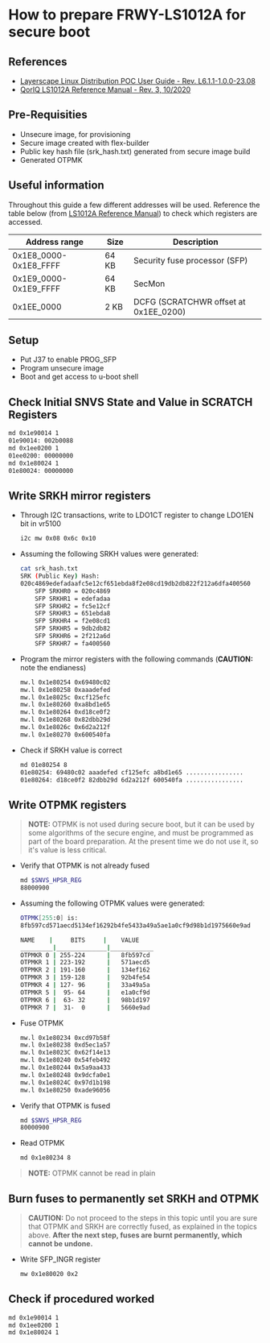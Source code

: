 # How to prepare FRWY-LS1012A for secure boot

## References

- [Layerscape Linux Distribution POC User Guide - Rev. L6.1.1-1.0.0-23.08](../external/nxp/LLDPUG_RevL6.1.1_1.0.0_23.08.pdf)
- [QorIQ LS1012A Reference Manual - Rev. 3, 10/2020](../external/nxp/LS1012ARM.pdf)

## Pre-Requisities

- Unsecure image, for provisioning
- Secure image created with flex-builder
- Public key hash file (srk_hash.txt) generated from secure image build
- Generated OTPMK

## Useful information

Throughout this guide a few different addresses will be used.
Reference the table below (from [LS1012A Reference Manual](../external/nxp/LS1012ARM.pdf)) to check which registers are accessed.

| Address range         | Size  | Description                           |
|-----------------------|-------|---------------------------------------|
| 0x1E8_0000-0x1E8_FFFF | 64 KB | Security fuse processor (SFP)         |
| 0x1E9_0000-0x1E9_FFFF | 64 KB | SecMon                                |
| 0x1EE_0000            | 2 KB  | DCFG (SCRATCHWR offset at 0x1EE_0200) |


## Setup

- Put J37 to enable PROG_SFP
- Program unsecure image
- Boot and get access to u-boot shell

## Check Initial SNVS State and Value in SCRATCH Registers

```bash
md 0x1e90014 1
01e90014: 002b0088
md 0x1ee0200 1
01ee0200: 00000000
md 0x1e80024 1
01e80024: 00000000
```

## Write SRKH mirror registers

- Through I2C transactions, write to LDO1CT register to change LDO1EN bit in vr5100
    ```bash
    i2c mw 0x08 0x6c 0x10
    ```

- Assuming the following SRKH values were generated:
    ```bash
    cat srk_hash.txt
    SRK (Public Key) Hash:
    020c4869edefadaafc5e12cf651ebda8f2e08cd19db2db822f212a6dfa400560
        SFP SRKHR0 = 020c4869
        SFP SRKHR1 = edefadaa
        SFP SRKHR2 = fc5e12cf
        SFP SRKHR3 = 651ebda8
        SFP SRKHR4 = f2e08cd1
        SFP SRKHR5 = 9db2db82
        SFP SRKHR6 = 2f212a6d
        SFP SRKHR7 = fa400560
    ```

- Program the mirror registers with the following commands (**CAUTION:** note the endianess)
    ```bash
    mw.l 0x1e80254 0x69480c02
    mw.l 0x1e80258 0xaaadefed
    mw.l 0x1e8025c 0xcf125efc
    mw.l 0x1e80260 0xa8bd1e65
    mw.l 0x1e80264 0xd18ce0f2
    mw.l 0x1e80268 0x82dbb29d
    mw.l 0x1e8026c 0x6d2a212f
    mw.l 0x1e80270 0x600540fa
    ```

- Check if SRKH value is correct
    ```bash
    md 01e80254 8
    01e80254: 69480c02 aaadefed cf125efc a8bd1e65 ................ 
    01e80264: d18ce0f2 82dbb29d 6d2a212f 600540fa ................
    ```

## Write OTPMK registers

> **NOTE:** OTPMK is not used during secure boot, but it can be used by some algorithms of the secure engine, and must be programmed as part of the board preparation. At the present time we do not use it, so it's value is less critical.

- Verify that OTPMK is not already fused
    ```bash
    md $SNVS_HPSR_REG
    88000900
    ```

- Assuming the following OTPMK values were generated:
    ```bash
    OTPMK[255:0] is:
    8fb597cd571aecd5134ef16292b4fe5433a49a5ae1a0cf9d98b1d1975660e9ad

    NAME    |     BITS     |    VALUE  
    _________|______________|____________
    OTPMKR 0 | 255-224      |   8fb597cd 
    OTPMKR 1 | 223-192      |   571aecd5 
    OTPMKR 2 | 191-160      |   134ef162 
    OTPMKR 3 | 159-128      |   92b4fe54 
    OTPMKR 4 | 127- 96      |   33a49a5a 
    OTPMKR 5 |  95- 64      |   e1a0cf9d 
    OTPMKR 6 |  63- 32      |   98b1d197 
    OTPMKR 7 |  31-  0      |   5660e9ad
    ```

- Fuse OTPMK
    ```bash
    mw.l 0x1e80234 0xcd97b58f
    mw.l 0x1e80238 0xd5ec1a57
    mw.l 0x1e8023C 0x62f14e13
    mw.l 0x1e80240 0x54feb492
    mw.l 0x1e80244 0x5a9aa433
    mw.l 0x1e80248 0x9dcfa0e1
    mw.l 0x1e8024C 0x97d1b198
    mw.l 0x1e80250 0xade96056
    ```

- Verify that OTPMK is fused
    ```bash
    md $SNVS_HPSR_REG
    80000900
    ```

- Read OTPMK
    ```bash
    md 0x1e80234 8
    ```

> **NOTE:** OTPMK cannot be read in plain

## Burn fuses to permanently set SRKH and OTPMK

> **CAUTION:** Do not proceed to the steps in this topic until you are sure that OTPMK and SRKH are correctly fused, as explained in the topics above. **After the next step, fuses are burnt permanently, which cannot be undone.**

- Write SFP_INGR register
    ```bash
    mw 0x1e80020 0x2
    ```

## Check if procedured worked

```bash
md 0x1e90014 1
md 0x1ee0200 1
md 0x1e80024 1
```